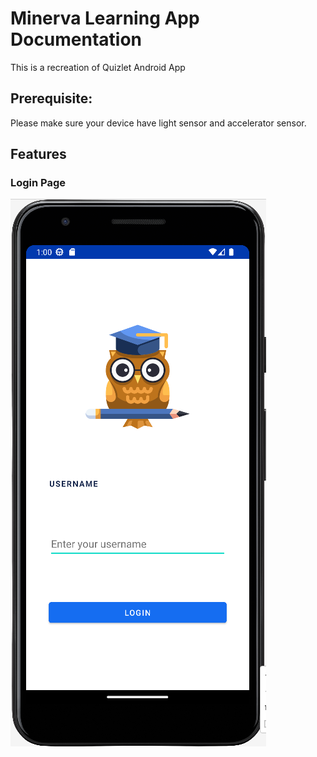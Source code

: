 # Minerva Learning App Documentation
This is a recreation of Quizlet Android App

## Prerequisite:
Please make sure your device have light sensor and accelerator sensor.

## Features

### Login Page
![Alt text](./Screenshots/Login.png "image demo")
